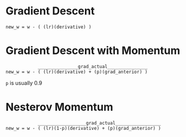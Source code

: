# Gradient Descent

```
new_w = w - ( (lr)(derivative) )
```

# Gradient Descent with Momentum

```
            _______________grad_actual_______________
new_w = w - ( (lr)(derivative) + (p)(grad_anterior) )
```

`p` is usually 0.9



# Nesterov Momentum


```
            __________________grad_actual_________________
new_w = w - ( (lr)(1-p)(derivative) + (p)(grad_anterior) )
```
